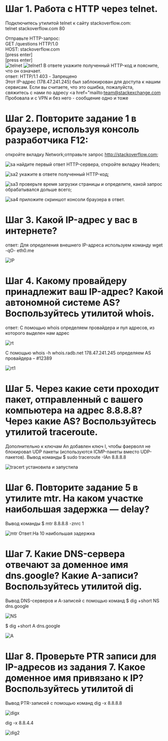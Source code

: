 # Шаг 1. Работа c HTTP через telnet.
Подключитесь утилитой telnet к сайту stackoverflow.com:\
telnet stackoverflow.com 80

Отправьте HTTP-запрос:\
GET /questions HTTP/1.0\
HOST: stackoverflow.com\
[press enter]\
[press enter]\
![telnet](https://github.com/EVolgina/devops-netology13/blob/main/telnet.PNG)
![telnet1](https://github.com/EVolgina/devops-netology13/blob/main/telnet2.PNG)
В ответе укажите полученный HTTP-код и поясните, что он означает.\
ответ: HTTP/1.1 403 - Запрещено\
Этот IP-адрес (178.47.241.245) был заблокирован для доступа к нашим сервисам. Если вы считаете, что это ошибка, пожалуйста,\
свяжитесь с нами по адресу <a href="mailto:team@stackexchange.com
 Пробовала и с VPN и без него - сообщение одно и тоже

# Шаг 2. Повторите задание 1 в браузере, используя консоль разработчика F12:
откройте вкладку Network;отправьте запрос http://stackoverflow.com;

![sa](https://github.com/EVolgina/devops-netology13/blob/main/sait.JPG)
найдите первый ответ HTTP-сервера, откройте вкладку Headers;
 
![sa2](https://github.com/EVolgina/devops-netology13/blob/main/sai2.JPG)
укажите в ответе полученный HTTP-код;
 
![sa3](https://github.com/EVolgina/devops-netology13/blob/main/sai3.JPG)
проверьте время загрузки страницы и определите, какой запрос обрабатывался дольше всего;
 
![sa4](https://github.com/EVolgina/devops-netology13/blob/main/sai4.JPG)
приложите скриншот консоли браузера в ответ.
# Шаг 3. Какой IP-адрес у вас в интернете?
 ответ: Для определения внешнего IP-адреса используем команду wget -qO- eth0.me
 
![IP](https://github.com/EVolgina/devops-netology13/blob/main/IP.PNG)
# Шаг 4. Какому провайдеру принадлежит ваш IP-адрес? Какой автономной системе AS? Воспользуйтесь утилитой whois.
ответ: С помощью whois определяем провайдера и пул адресов, из которого выделен нам адрес
 
![rt](https://github.com/EVolgina/devops-netology13/blob/main/rt.PNG)
 
С помощью whois -h whois.radb.net 178.47.241.245 определяем AS провайдера – #12389
 
![rt1](https://github.com/EVolgina/devops-netology13/blob/main/rt12389.PNG)
# Шаг 5. Через какие сети проходит пакет, отправленный с вашего компьютера на адрес 8.8.8.8? Через какие AS? Воспользуйтесь утилитой traceroute.
Дополнительно к ключам An добавлен ключ I, чтобы фаерволл не блокировал UDP пакеты (используются ICMP-пакеты вместо UDP-пакетов).
Вывод команды $ sudo traceroute -IAn 8.8.8.8
 
![tracert](https://github.com/EVolgina/devops-netology13/blob/main/trasert.PNG)
установила и запустила
# Шаг 6. Повторите задание 5 в утилите mtr. На каком участке наибольшая задержка — delay?
Вывод команды $ mtr 8.8.8.8 -znrc 1
 
![mtr](https://github.com/EVolgina/devops-netology13/blob/main/mtr.PNG)
Ответ:На 10 наибольшая задержка
# Шаг 7. Какие DNS-сервера отвечают за доменное имя dns.google? Какие A-записи? Воспользуйтесь утилитой dig.
Вывод DNS-серверов и А-записей с помощью команд
$ dig +short NS dns.google  
 
![NS](https://github.com/EVolgina/devops-netology13/blob/main/dig.PNG)

 $ dig +short A dns.google
 
![A](https://github.com/EVolgina/devops-netology13/blob/main/A.PNG)
# Шаг 8. Проверьте PTR записи для IP-адресов из задания 7. Какое доменное имя привязано к IP? Воспользуйтесь утилитой di
Вывод PTR-записей с помощью команд
 dig -x 8.8.8.8 
 
 ![digx](https://github.com/EVolgina/devops-netology13/blob/main/digx.PNG)

 dig -x 8.8.4.4
 
![dig2](https://github.com/EVolgina/devops-netology13/blob/main/dig2.PNG)
